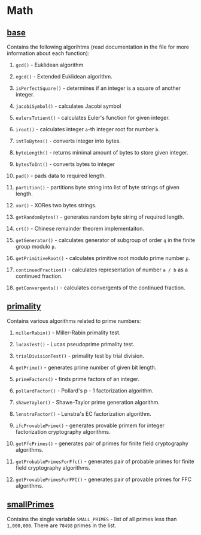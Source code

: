 # Math

## [base](./base.py)

Contains the following algorihtms (read documentation in the file for more information about each function):

1. `gcd()` - Euklidean algorithm

2. `egcd()` - Extended Euklidean algorithm.

3. `isPerfectSquare()` - determines if an integer is a square of another integer.

4. `jacobiSymbol()` - calculates Jacobi symbol

5. `eulersTotient()` - calculates Euler's function for given integer.

6. `iroot()` - calculates integer `a`-th integer root for number `b`.

7. `intToBytes()` - converts integer into bytes.

8. `byteLength()` - returns minimal amount of bytes to store given integer.

9. `bytesToInt()` - converts bytes to integer

10. `pad()` - pads data to required length.

11. `partition()` - partitions byte string into list of byte strings of given length.

12. `xor()` - XORes two bytes strings.

13. `getRandomBytes()` - generates random byte string of required length.

14. `crt()` - Chinese remainder theorem implementaiton.

15. `getGenerator()` - calculates generator of subgroup of order `q` in the finite group modulo `p`.

16. `getPrimitiveRoot()` - calculates primitive root modulo prime number `p`.

17. `continuedFraction()` - calculates representation of number `a / b` as a continued fraction.

18. `getConvergents()` - calculates convergents of the continued fraction.

## [primality](./primality.py)

Contains various algorithms related to prime numbers:

1. `millerRabin()` - Miller-Rabin primality test.

2. `lucasTest()` - Lucas pseudoprime primality test.

3. `trialDivisionTest()` - primality test by trial division.

4. `getPrime()` - generates prime number of given bit length.

5. `primeFactors()` - finds prime factors of an integer.

6. `pollardFactor()` - Pollard's p - 1 factorization algorithm.

7. `shaweTaylor()` - Shawe-Taylor prime generation algorithm.

8. `lenstraFactor()` - Lenstra's EC factorization algorithm.

9. `ifcProvablePrime()` - generates provable primem for integer factorization cryptography algorithms.

10. `getFfcPrimes()` - generates pair of primes for finite field cryptography algorithms.

11. `getProbablePrimesForFfc()` - generates pair of probable primes for finite field cryptography algorithms.

12. `getProvablePrimesForFFC()` - generates pair of provable primes for FFC algorithms.

## [smallPrimes](./smallPrimes.py)

Contains the single variable `SMALL_PRIMES` - list of all primes less than `1,000,000`. There are `78498` primes in the list.